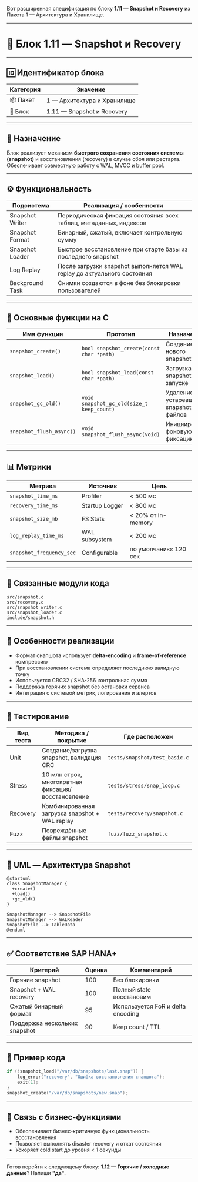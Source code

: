 Вот расширенная спецификация по блоку **1.11 — Snapshot и Recovery** из Пакета 1 — Архитектура и Хранилище.

---

# 🧬 Блок 1.11 — Snapshot и Recovery

---

## 🆔 Идентификатор блока

| Категория | Значение                    |
| --------- | --------------------------- |
| 📦 Пакет  | 1 — Архитектура и Хранилище |
| 🔢 Блок   | 1.11 — Snapshot и Recovery  |

---

## 🎯 Назначение

Блок реализует механизм **быстрого сохранения состояния системы (snapshot)** и восстановления (recovery) в случае сбоя или рестарта. Обеспечивает совместную работу с WAL, MVCC и buffer pool.

---

## ⚙️ Функциональность

| Подсистема      | Реализация / особенности                                                |
| --------------- | ----------------------------------------------------------------------- |
| Snapshot Writer | Периодическая фиксация состояния всех таблиц, метаданных, индексов      |
| Snapshot Format | Бинарный, сжатый, включает контрольную сумму                            |
| Snapshot Loader | Быстрое восстановление при старте базы из последнего snapshot           |
| Log Replay      | После загрузки snapshot выполняется WAL replay до актуального состояния |
| Background Task | Снимки создаются в фоне без блокировки пользователей                    |

---

## 🔧 Основные функции на C

| Имя функции              | Прототип                                  | Назначение                          |
| ------------------------ | ----------------------------------------- | ----------------------------------- |
| `snapshot_create()`      | `bool snapshot_create(const char *path)`  | Создание нового snapshot            |
| `snapshot_load()`        | `bool snapshot_load(const char *path)`    | Загрузка snapshot при запуске       |
| `snapshot_gc_old()`      | `void snapshot_gc_old(size_t keep_count)` | Удаление устаревших snapshot-файлов |
| `snapshot_flush_async()` | `void snapshot_flush_async(void)`         | Инициировать фоновую фиксацию       |

---

## 📊 Метрики

| Метрика                  | Источник       | Цель                  |
| ------------------------ | -------------- | --------------------- |
| `snapshot_time_ms`       | Profiler       | < 500 мс              |
| `recovery_time_ms`       | Startup Logger | < 800 мс              |
| `snapshot_size_mb`       | FS Stats       | < 20% от in-memory    |
| `log_replay_time_ms`     | WAL subsystem  | < 200 мс              |
| `snapshot_frequency_sec` | Configurable   | по умолчанию: 120 сек |

---

## 📂 Связанные модули кода

```
src/snapshot.c
src/recovery.c
src/snapshot_writer.c
src/snapshot_loader.c
include/snapshot.h
```

---

## 🧠 Особенности реализации

* Формат снапшота использует **delta-encoding** и **frame-of-reference** компрессию
* При восстановлении система определяет последнюю валидную точку
* Используется CRC32 / SHA-256 контрольная сумма
* Поддержка горячих snapshot без остановки сервиса
* Интеграция с системой метрик, логирования и алертов

---

## 🧪 Тестирование

| Вид теста | Методика / покрытие                                | Где расположен                |
| --------- | -------------------------------------------------- | ----------------------------- |
| Unit      | Создание/загрузка snapshot, валидация CRC          | `tests/snapshot/test_basic.c` |
| Stress    | 10 млн строк, многократная фиксация/восстановление | `tests/stress/snap_loop.c`    |
| Recovery  | Комбинированная загрузка snapshot + WAL replay     | `tests/recovery/snapshot.c`   |
| Fuzz      | Повреждённые файлы snapshot                        | `fuzz/fuzz_snapshot.c`        |

---

## 📐 UML — Архитектура Snapshot

```plantuml
@startuml
class SnapshotManager {
  +create()
  +load()
  +gc_old()
}

SnapshotManager --> SnapshotFile
SnapshotManager --> WALReader
SnapshotFile --> TableData
@enduml
```

---

## ✅ Соответствие SAP HANA+

| Критерий                      | Оценка | Комментарий                       |
| ----------------------------- | ------ | --------------------------------- |
| Горячие snapshot              | 100    | Без блокировки                    |
| Snapshot + WAL recovery       | 100    | Полный state восстановим          |
| Сжатый бинарный формат        | 95     | Используется FoR и delta encoding |
| Поддержка нескольких snapshot | 90     | Keep count / TTL                  |

---

## 📎 Пример кода

```c
if (!snapshot_load("/var/db/snapshots/last.snap")) {
    log_error("recovery", "Ошибка восстановления снапшота");
    exit(1);
}
snapshot_create("/var/db/snapshots/new.snap");
```

---

## 📌 Связь с бизнес-функциями

* Обеспечивает бизнес-критичную функциональность восстановления
* Позволяет выполнять disaster recovery и откат состояния
* Ускоряет cold start до уровня < 1 секунды

---

Готов перейти к следующему блоку: **1.12 — Горячие / холодные данные**? Напиши **"да"**.

